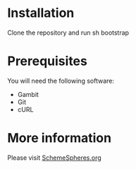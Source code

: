 # Installation #
Clone the repository and run
    sh bootstrap

# Prerequisites #
You will need the following software:

*   Gambit
*   Git
*   cURL


# More information #
Please visit [SchemeSpheres.org](http://schemespheres.org)
